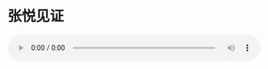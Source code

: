 # 张悦见证

<audio style="width: 100%;" preload="false" controls controlslist="nodownload"><source src="//cdn.simai.ml/audio/mp3/old/27534.mp3" type="audio/mpeg">Your browser does not support the audio element.</audio>


